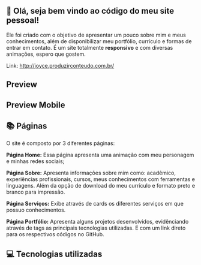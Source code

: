
## 👋 Olá, seja bem vindo ao código do meu site pessoal!

Ele foi criado com o objetivo de apresentar um pouco sobre mim e meus conhecimentos, além de disponibilizar meu portfólio, currículo e formas de entrar em contato. 
É um site totalmente **responsivo** e com diversas animações, espero que gostem. 

Link: http://joyce.produzirconteudo.com.br/

## Preview 

## Preview Mobile

## 📚 Páginas 
O site é composto por 3 diferentes páginas:

**Página Home:** Essa página apresenta uma animação com meu personagem e minhas redes sociais;

**Página Sobre:** Apresenta informações sobre mim como: acadêmico, experiências profissionais, cursos, meus conhecimentos com ferramentas e linguagens. Além da opção de download do meu currículo e formato preto e branco para impressão. 

**Página Serviços:** Exibe através de cards os diferentes serviços em que possuo conhecimentos. 

**Página Portfólio:** Apresenta alguns projetos desenvolvidos, evidênciando através de tags as principais tecnologias utilizadas. E com um link direto para os respectivos códigos no GitHub. 

## 💻 Tecnologias utilizadas